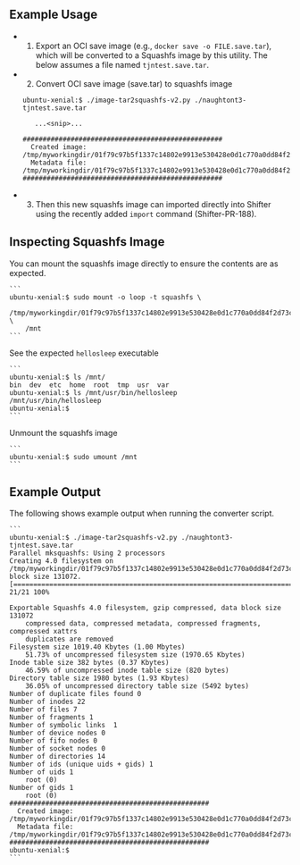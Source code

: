 Example Usage
-------------

 - 1. Export an OCI save image (e.g., `docker save -o FILE.save.tar`), which
      will be converted to a Squashfs image by this utility.
      The below assumes a file named `tjntest.save.tar`.

 - 2. Convert OCI save image (save.tar) to squashfs image

    ```
    ubuntu-xenial:$ ./image-tar2squashfs-v2.py ./naughtont3-tjntest.save.tar

       ...<snip>...

    ##################################################
      Created image: /tmp/myworkingdir/01f79c97b5f1337c14802e9913e530428e0d1c770a0dd84f2d73cca9aee88c4a.squashfs
      Metadata file: /tmp/myworkingdir/01f79c97b5f1337c14802e9913e530428e0d1c770a0dd84f2d73cca9aee88c4a.meta
    ##################################################
    ```

 - 3. Then this new squashfs image can imported directly into Shifter using
    the recently added `import` command (Shifter-PR-188).


Inspecting Squashfs Image
-------------------------

You can mount the squashfs image directly to ensure the contents are as expected.

    ```
    ubuntu-xenial:$ sudo mount -o loop -t squashfs \
        /tmp/myworkingdir/01f79c97b5f1337c14802e9913e530428e0d1c770a0dd84f2d73cca9aee88c4a.squashfs \
        /mnt
    ```

See the expected `hellosleep` executable

    ```
    ubuntu-xenial:$ ls /mnt/
    bin  dev  etc  home  root  tmp  usr  var
    ubuntu-xenial:$ ls /mnt/usr/bin/hellosleep
    /mnt/usr/bin/hellosleep
    ubuntu-xenial:$
    ```

Unmount the squashfs image

    ```
    ubuntu-xenial:$ sudo umount /mnt
    ```


Example Output
--------------

The following shows example output when running the converter script.

    ```
    ubuntu-xenial:$ ./image-tar2squashfs-v2.py ./naughtont3-tjntest.save.tar
    Parallel mksquashfs: Using 2 processors
    Creating 4.0 filesystem on /tmp/myworkingdir/01f79c97b5f1337c14802e9913e530428e0d1c770a0dd84f2d73cca9aee88c4a.squashfsQWLakl.partial, block size 131072.
    [======================================================================================/] 21/21 100%

    Exportable Squashfs 4.0 filesystem, gzip compressed, data block size 131072
        compressed data, compressed metadata, compressed fragments, compressed xattrs
        duplicates are removed
    Filesystem size 1019.40 Kbytes (1.00 Mbytes)
        51.73% of uncompressed filesystem size (1970.65 Kbytes)
    Inode table size 382 bytes (0.37 Kbytes)
        46.59% of uncompressed inode table size (820 bytes)
    Directory table size 1980 bytes (1.93 Kbytes)
        36.05% of uncompressed directory table size (5492 bytes)
    Number of duplicate files found 0
    Number of inodes 22
    Number of files 7
    Number of fragments 1
    Number of symbolic links  1
    Number of device nodes 0
    Number of fifo nodes 0
    Number of socket nodes 0
    Number of directories 14
    Number of ids (unique uids + gids) 1
    Number of uids 1
        root (0)
    Number of gids 1
        root (0)
    ##################################################
      Created image: /tmp/myworkingdir/01f79c97b5f1337c14802e9913e530428e0d1c770a0dd84f2d73cca9aee88c4a.squashfs
      Metadata file: /tmp/myworkingdir/01f79c97b5f1337c14802e9913e530428e0d1c770a0dd84f2d73cca9aee88c4a.meta
    ##################################################
    ubuntu-xenial:$
    ```
